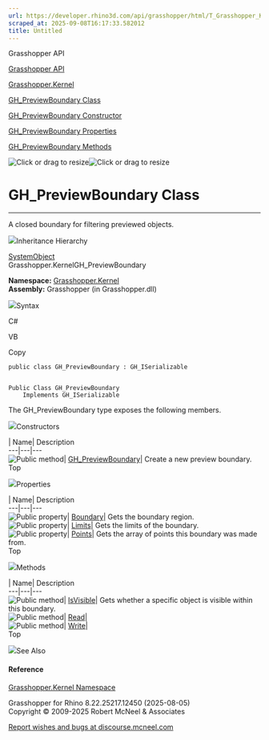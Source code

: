 ```yaml
---
url: https://developer.rhino3d.com/api/grasshopper/html/T_Grasshopper_Kernel_GH_PreviewBoundary.htm
scraped_at: 2025-09-08T16:17:33.582012
title: Untitled
---
```


Grasshopper API

[Grasshopper API](../html/723c01da-9986-4db2-8f53-6f3a7494df75.htm
"Grasshopper API")

[Grasshopper.Kernel](../html/N_Grasshopper_Kernel.htm "Grasshopper.Kernel")

[GH_PreviewBoundary Class](../html/T_Grasshopper_Kernel_GH_PreviewBoundary.htm
"GH_PreviewBoundary Class")

[GH_PreviewBoundary Constructor
](../html/M_Grasshopper_Kernel_GH_PreviewBoundary__ctor.htm
"GH_PreviewBoundary Constructor ")

[GH_PreviewBoundary
Properties](../html/Properties_T_Grasshopper_Kernel_GH_PreviewBoundary.htm
"GH_PreviewBoundary Properties")

[GH_PreviewBoundary
Methods](../html/Methods_T_Grasshopper_Kernel_GH_PreviewBoundary.htm
"GH_PreviewBoundary Methods")

![Click or drag to resize](../icons/TocOpen.gif)![Click or drag to
resize](../icons/TocClose.gif)

# GH_PreviewBoundary Class  
  
---  
  
A closed boundary for filtering previewed objects.

![](../icons/SectionExpanded.png)Inheritance Hierarchy

[SystemObject](https://docs.microsoft.com/dotnet/api/system.object)  
Grasshopper.KernelGH_PreviewBoundary  

**Namespace:** [Grasshopper.Kernel](N_Grasshopper_Kernel.htm)  
**Assembly:** Grasshopper (in Grasshopper.dll)

![](../icons/SectionExpanded.png)Syntax

C#

VB

Copy

    
    
    public class GH_PreviewBoundary : GH_ISerializable
    
    
    Public Class GH_PreviewBoundary
    	Implements GH_ISerializable

The GH_PreviewBoundary type exposes the following members.

![](../icons/SectionExpanded.png)Constructors

| Name| Description  
---|---|---  
![Public method](../icons/pubmethod.gif)|
[GH_PreviewBoundary](M_Grasshopper_Kernel_GH_PreviewBoundary__ctor.htm)|
Create a new preview boundary.  
Top

![](../icons/SectionExpanded.png)Properties

| Name| Description  
---|---|---  
![Public property](../icons/pubproperty.gif)|
[Boundary](P_Grasshopper_Kernel_GH_PreviewBoundary_Boundary.htm)|  Gets the
boundary region.  
![Public property](../icons/pubproperty.gif)|
[Limits](P_Grasshopper_Kernel_GH_PreviewBoundary_Limits.htm)|  Gets the limits
of the boundary.  
![Public property](../icons/pubproperty.gif)|
[Points](P_Grasshopper_Kernel_GH_PreviewBoundary_Points.htm)|  Gets the array
of points this boundary was made from.  
Top

![](../icons/SectionExpanded.png)Methods

| Name| Description  
---|---|---  
![Public method](../icons/pubmethod.gif)|
[IsVisible](M_Grasshopper_Kernel_GH_PreviewBoundary_IsVisible.htm)|  Gets
whether a specific object is visible within this boundary.  
![Public method](../icons/pubmethod.gif)|
[Read](M_Grasshopper_Kernel_GH_PreviewBoundary_Read.htm)|  
![Public method](../icons/pubmethod.gif)|
[Write](M_Grasshopper_Kernel_GH_PreviewBoundary_Write.htm)|  
Top

![](../icons/SectionExpanded.png)See Also

#### Reference

[Grasshopper.Kernel Namespace](N_Grasshopper_Kernel.htm)

Grasshopper for Rhino 8.22.25217.12450 (2025-08-05)  
Copyright © 2009-2025 Robert McNeel & Associates

[Report wishes and bugs at
discourse.mcneel.com](https://discourse.mcneel.com/c/grasshopper)

